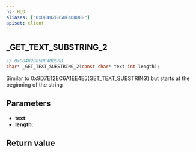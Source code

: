 ```yaml
---
ns: HUD
aliases: ["0xD8402B858F4DDD88"]
apiset: client
---
```

## _GET_TEXT_SUBSTRING_2

```c
// 0xD8402B858F4DDD88
char* _GET_TEXT_SUBSTRING_2(const char* text,int length);
```

Similar to 0x9D7E12EC6A1EE4E5(GET_TEXT_SUBSTRING) but starts at the beginning of the string

## Parameters
* **text**:
* **length**:

## Return value